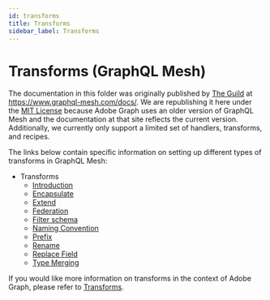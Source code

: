 ```yaml
---
id: transforms
title: Transforms
sidebar_label: Transforms
---
```


# Transforms (GraphQL Mesh)

The documentation in this folder was originally published by [The Guild] at https://www.graphql-mesh.com/docs/. We are republishing it here under the [MIT License] because Adobe Graph uses an older version of GraphQL Mesh and the documentation at that site reflects the current version. Additionally, we currently only support a limited set of handlers, transforms, and recipes.

The links below contain specific information on setting up different types of transforms in GraphQL Mesh:

-  Transforms
   -  [Introduction]
   -  [Encapsulate]
   -  [Extend]
   -  [Federation]
   -  [Filter schema]
   -  [Naming Convention]
   -  [Prefix]
   -  [Rename]
   -  [Replace Field]
   -  [Type Merging]

If you would like more information on transforms in the context of Adobe Graph, please refer to [Transforms].

<!-- Link Definitions -->
[Introduction]: transforms-introduction.md
[Extend]: extend.md
[Encapsulate]: encapsulate.md
[Federation]: federation.md
[Filter schema]: filter-schema.md
[Naming Convention]: naming-convention.md
[Prefix]: prefix.md
[Rename]: rename.md
[Replace Field]: replace-field.md
[Type Merging]: type-merging.md
[The Guild]: https://www.the-guild.dev/
[MIT License]: https://github.com/Urigo/graphql-mesh/blob/master/LICENSE#L3
[Transforms]: /guides/gateway/transforms/